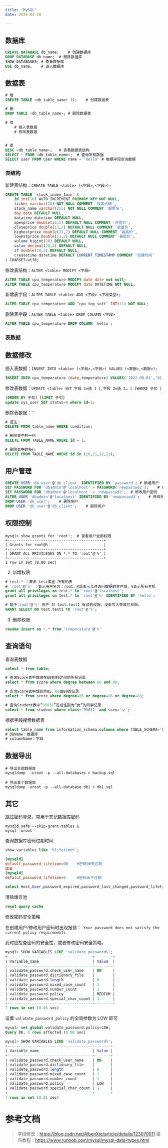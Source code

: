 ```yaml
---
title: "MySQL"
date: 2024-04-20

---
```



## 数据库

```sql
CREATE DATABASE db_name;	# 创建数据库
DROP DATABASE db_name;	# 删除数据库
SHOW DATABASES;	# 查看数据库
USE db_name;	# 进入数据库
```

## 数据表

```sql
# 增
CREATE TABLE <db_table_name> ();	# 创建数据表

# 删
DROP TABLE <db_table_name>;	# 删除数据表

# 改
	# 插入表数据
	# 修改表数据


# 查
DESC <db_table_name>;	# 查看数据表结构
SELECT * FROM <db_table_name>;	# 查询所有数据
SELECT user FROM user WHERE name = 'hello' # 根据字段查询数据

```

### 表结构

新建表结构：`CREATE TABLE <table> (<字段>,<字段>);`

```sql
CREATE TABLE `stock_index_1min` (
    id int(10) AUTO_INCREMENT PRIMARY KEY NOT NULL,
    ticker varchar(20) NOT NULL COMMENT '股票代码',
    stock_name varchar(255) NOT NULL COMMENT '股票名',
    day date DEFAULT NULL,
    datatime datetime DEFAULT NULL,
    openprice double(11,2) DEFAULT NULL COMMENT '开盘价',
    closeprice double(11,2) DEFAULT NULL COMMENT '收盘价',
    highestprice double(11,2) DEFAULT NULL COMMENT '最高价',
    lowestprice double(11,2) DEFAULT NULL COMMENT '最低价',
    volume bigint(20) DEFAULT NULL,
    value decimal(20,4) DEFAULT NULL,
    zf double(10,2) DEFAULT NULL,
    createtime datetime DEFAULT CURRENT_TIMESTAMP COMMENT '创建时间'
) CHARSET=utf8;
```

修改表结构：`ALTER <table> MODIFY <字段>`

```sql
ALTER TABLE cpu_temperature MODIFY date date not null;
ALTER TABLE cpu_temperature MODIFY date DATETIME NOT NULL;
```

新增表字段：`ALTER TABLE <table> ADD <字段> <字段类型>;`

```sql
ALTER TABLE cpu_temperature ADD `cpu_top_soft` INT(11) NOT NULL;
```

删除表字段：`ALTER TABLE <table> DROP COLUMN <字段>`

```sql
ALTER TABLE cpu_temperature DROP COLUMN `hello`;
```

### 表数据

## 数据修改

插入表数据：`INSERT INTO <table> (<字段>,<字段>) VALUES (<数据>,<数据>);`

```sql
INSERT INTO cpu_temperature (date,temperature) VALUES('2022-09-01','01');
```

修改表数据：`UPDATE <table> SET 字段 1=值 1 [,字段 2=值 2… ] [WHERE 子句 ]`

```sql
[ORDER BY 子句] [LIMIT 子句]
update sys_user SET status=0 where id=1;
```

删除表数据：``

```sql
# 语法：
DELETE FROM table_name WHERE condition;

# 删除表中的一行
DELETE FROM TABLE_NAME WHERE id = 1;

# 删除表中的多行
DELETE FROM TABLE_NAME WHERE id in (10,11,12,13);
```

## 用户管理

```sql
CREATE USER 'db_user'@'db_client' IDENTIFIED BY 'password';	# 新增用户
SET PASSWORD FOR 'dbadmin'@'localhost' = PASSWORD('newpasswd2');	# 修改用户密码
SET PASSWORD FOR 'dbadmin'@'localhost' = 'newpasswd2';	# 修改用户密码
ALTER USER 'dbadmin'@'localhost' IDENTIFIED BY 'newpasswd3';	# 修改用户密码
DROP USER 'db_user';	# 删除用户
DROP USER 'db_user'@'db_client';	# 删除用户
```

## 权限控制

```shell
mysql> show grants for 'root';	# 查看用户全部权限
+-------------------------------------------+
| Grants for root@%                         |
+-------------------------------------------+
| GRANT ALL PRIVILEGES ON *.* TO 'root'@'%' |
+-------------------------------------------+
1 row in set (0.00 sec)
```

2. 新增权限

```sql
# test.* ：表示 test库里 所有的表
# 'root'@'%' ：表示用户名为：root，@后表示允许访问数据的客户端，%表示所有主机
grant all privileges on test.* to 'root'@'localhost';
grant all privileges on test.* to 'root'@'%' IDENTIFIED BY 'hello';

# 赋予'root'@'%' 用户 对 test.test1 有读的权限，没有写入等其它权限。
GRANT SELECT ON test.test1 TO 'root'@'%';
```

3. 删除权限

```sql
revoke insert on *.* from 'temperature'@'%'
```

## 查询语句

查询表数据

```sql
select * from table;

# 查询Score表中成绩在60到80之间的所有记录
select * from score where degree between 60 and 80;

# 查询Score表中成绩为85，86或88的记录
select * from score where degree=85 or degree=86 or degree=88;

# 查询Student表中“95031”班或性别为“女”的同学记录
select * from student where class='95031' and ssex='女';
```
根据字段搜索数据表

```sql
select table_name from information_schema.columns where TABLE_SCHEMA='DBName' and COLUMN_NAME='columnName';
# DBName：数据库
# columnName：字段
```



## 数据导出

```shell
# 导出全部数据库
mysqldump  -uroot -p --all-databases > backup.sql

# 导出某个数据库
mysqldump -uroot -p --all-database db1 > db1.sql
```

## 其它

跳过密码登录，常用于忘记数据库密码
```shell
mysqld_safe --skip-grant-tables &
mysql -uroot
```

查询数据库密码过期时间

```sql
show variables like '%lifetime%';
```

```ini
[mysqld]
default_password_lifetime=90	#密码90天过期
或者
[mysqld]
defalut_password_lifetime=0		#密码永不过期
```


```sql
select Host,User,password_expired,password_last_changed,password_lifetime,account_locked from  mysql.user;
```
清除缓存池

```sql
reset query cache
```

修改密码安全策略

在创建用户/修改用户密码时出现报错：` Your password does not satisfy the current policy requirements`

此时应检查密码的安全性，或者修改密码安全策略。

```sql
mysql> SHOW VARIABLES LIKE 'validate_password%';
+--------------------------------------+--------+
| Variable_name                        | Value  |
+--------------------------------------+--------+
| validate_password.check_user_name    | ON     |
| validate_password.dictionary_file    |        |
| validate_password.length             | 8      |
| validate_password.mixed_case_count   | 1      |
| validate_password.number_count       | 1      |
| validate_password.policy             | MEDIUM |
| validate_password.special_char_count | 1      |
+--------------------------------------+--------+
7 rows in set (0.05 sec)
```
设置 `validate_password_policy` 的全局参数为 LOW 即可

```sql
mysql> set global validate_password.policy=LOW;
Query OK, 0 rows affected (0.00 sec)

mysql> SHOW VARIABLES LIKE 'validate_password%';
+--------------------------------------+-------+
| Variable_name                        | Value |
+--------------------------------------+-------+
| validate_password.check_user_name    | ON    |
| validate_password.dictionary_file    |       |
| validate_password.length             | 8     |
| validate_password.mixed_case_count   | 1     |
| validate_password.number_count       | 1     |
| validate_password.policy             | LOW   |
| validate_password.special_char_count | 1     |
+--------------------------------------+-------+
7 rows in set (0.01 sec)
```



# 参考文档

>  字段修改：https://blog.csdn.net/AlbenXie/article/details/123070011
> 菜鸟教程：https://www.runoob.com/mysql/mysql-data-types.html